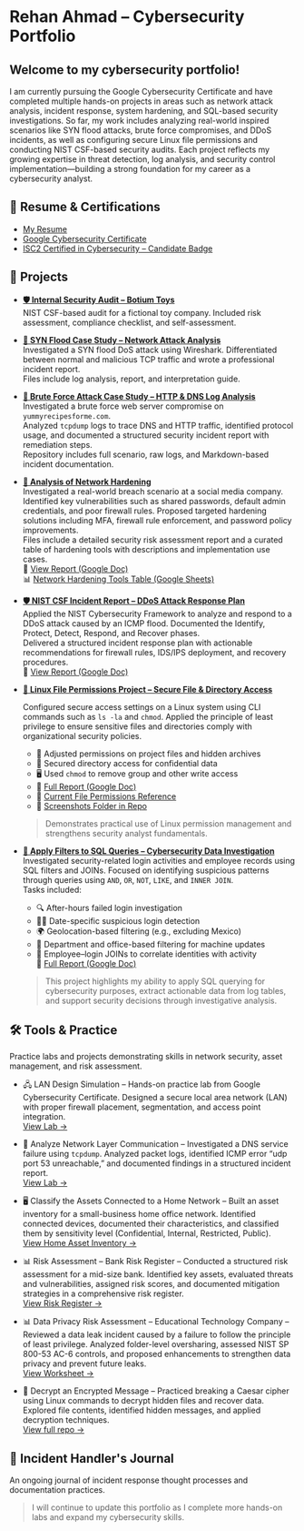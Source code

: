 # Rehan Ahmad – Cybersecurity Portfolio

## Welcome to my cybersecurity portfolio!
I am currently pursuing the Google Cybersecurity Certificate and have completed multiple hands-on projects in areas such as network attack analysis, incident response, system hardening, and SQL-based security investigations. So far, my work includes analyzing real-world inspired scenarios like SYN flood attacks, brute force compromises, and DDoS incidents, as well as configuring secure Linux file permissions and conducting NIST CSF-based security audits. Each project reflects my growing expertise in threat detection, log analysis, and security control implementation—building a strong foundation for my career as a cybersecurity analyst.

## 📄 Resume & Certifications
- [My Resume](https://github.com/i-am-rehan/cybersecurity-portfolio/blob/main/Rehan%20SOC%20resume%20v4.pdf)
- [Google Cybersecurity Certificate](https://coursera.org/share/9c4b15dc0bd752ec53614c88263cc688)
- [ISC2 Certified in Cybersecurity – Candidate Badge](https://www.credly.com/badges/865a3827-7deb-458c-88b0-db6c547b55df/public_url)


## 📂 Projects
- **[🛡️ Internal Security Audit – Botium Toys](https://github.com/i-am-rehan/internal-security-audit-botium-toys)**  
  NIST CSF-based audit for a fictional toy company. Included risk assessment, compliance checklist, and self-assessment.

- **[🚨 SYN Flood Case Study – Network Attack Analysis](https://github.com/i-am-rehan/Analyze-network-attacks)**  
  Investigated a SYN flood DoS attack using Wireshark. Differentiated between normal and malicious TCP traffic and wrote a professional incident report.  
  Files include log analysis, report, and interpretation guide.

- **[🔐 Brute Force Attack Case Study – HTTP & DNS Log Analysis](https://github.com/i-am-rehan/security-incident-report-brute-force)**  
  Investigated a brute force web server compromise on `yummyrecipesforme.com`.  
  Analyzed `tcpdump` logs to trace DNS and HTTP traffic, identified protocol usage, and documented a structured security incident report with remediation steps.  
  Repository includes full scenario, raw logs, and Markdown-based incident documentation.  

- **[🔐 Analysis of Network Hardening](https://github.com/i-am-rehan/Analysis-of-network-hardening)**  
  Investigated a real-world breach scenario at a social media company. Identified key vulnerabilities such as shared passwords, default admin credentials, and poor firewall rules. Proposed targeted hardening solutions including MFA, firewall rule enforcement, and password policy improvements.  
  Files include a detailed security risk assessment report and a curated table of hardening tools with descriptions and implementation use cases.  
  📄 [View Report (Google Doc)](https://docs.google.com/document/d/1c9nD6F5mxf4u7pJR5cbyV3Ud_CcaD0rh6N2Bh0UYAcs/edit?usp=sharing)  
  📊 [Network Hardening Tools Table (Google Sheets)](https://docs.google.com/spreadsheets/d/194et-dyDfo85j2L4Ww8g36x9mS7PqfdC4XLPY7t6TEQ/edit?usp=sharing)

- **[🛡️ NIST CSF Incident Report – DDoS Attack Response Plan](https://github.com/i-am-rehan/Use-the-NIST-Cybersecurity-Framework-to-respond-to-a-security-incident/tree/main)**  
  Applied the NIST Cybersecurity Framework to analyze and respond to a DDoS attack caused by an ICMP flood. Documented the Identify, Protect, Detect, Respond, and Recover phases.  
  Delivered a structured incident response plan with actionable recommendations for firewall rules, IDS/IPS deployment, and recovery procedures.  
  🔗 [View Report (Google Doc)](https://docs.google.com/document/d/1GXGNYx3aFdUB9VRYto-05O9HVws-yUbiYqet5zh30fM/edit?usp=sharing)
  
- **[🧾 Linux File Permissions Project – Secure File & Directory Access](https://github.com/i-am-rehan/Manage-Linux-File-Permissions)**

  Configured secure access settings on a Linux system using CLI commands such as `ls -la` and `chmod`. Applied the principle of least privilege to ensure sensitive files and directories comply with organizational security policies.

  - 🔐 Adjusted permissions on project files and hidden archives  
  - 📁 Secured directory access for confidential data  
  - 🖥️ Used `chmod` to remove group and other write access  
  - 📄 [Full Report (Google Doc)](https://docs.google.com/document/d/1ewon9CFn6aUjInVRI2XKHJ1xMD2pbG06Su4j7LBrKMU/edit?usp=sharing)  
  - 📄 [Current File Permissions Reference](https://docs.google.com/document/d/19yWs_jiX5N2nlXmkal4Q6ZCBks1D_hvwmrpe8nAe21A/edit?usp=sharing)  
  - 📸 [Screenshots Folder in Repo](https://github.com/i-am-rehan/Manage-Linux-File-Permissions)
  > Demonstrates practical use of Linux permission management and strengthens security analyst fundamentals.

- **[🧩 Apply Filters to SQL Queries – Cybersecurity Data Investigation](https://github.com/i-am-rehan/Apply-filters-to-SQL-queries/tree/main)**  
  Investigated security-related login activities and employee records using SQL filters and JOINs. Focused on identifying suspicious patterns through queries using `AND`, `OR`, `NOT`, `LIKE`, and `INNER JOIN`.  
  Tasks included:
  - 🔍 After-hours failed login investigation  
  - 🕵️‍♂️ Date-specific suspicious login detection  
  - 🌍 Geolocation-based filtering (e.g., excluding Mexico)  
  - 🏢 Department and office-based filtering for machine updates  
  - 🔗 Employee–login JOINs to correlate identities with activity  
  📄 [Full Report (Google Doc)](https://docs.google.com/document/d/1LFH21h3ShOdgFOS4NpAnLSsDhdzJ6iJWafVn7LnQ2v0/edit?usp=sharing)

  > This project highlights my ability to apply SQL querying for cybersecurity purposes, extract actionable data from log tables, and support security decisions through investigative analysis.


## 🛠 Tools & Practice

  Practice labs and projects demonstrating skills in network security, asset management, and risk assessment.

- 🖧 LAN Design Simulation – Hands-on practice lab from Google Cybersecurity Certificate. Designed a secure local area network (LAN) with proper firewall placement, segmentation, and access point integration.  
  [View Lab →](https://github.com/i-am-rehan/LAN-Design)

- 📡 Analyze Network Layer Communication – Investigated a DNS service failure using `tcpdump`. Analyzed packet logs, identified ICMP error “udp port 53 unreachable,” and documented findings in a structured incident report.  
  [View Lab →](https://github.com/i-am-rehan/Activity-Analyze-network-layer-communication)

- 🖥️ Classify the Assets Connected to a Home Network – Built an asset inventory for a small-business home office network. Identified connected devices, documented their characteristics, and classified them by sensitivity    level (Confidential, Internal, Restricted, Public).  
  [View Home Asset Inventory →](https://github.com/i-am-rehan/Classify-the-Assets-Connected-to-a-Home-Network/blob/main/README.md)

- 📊 Risk Assessment – Bank Risk Register – Conducted a structured risk assessment for a mid-size bank. Identified key assets, evaluated threats and vulnerabilities, assigned risk scores, and documented mitigation strategies in a comprehensive risk register.  
  [View Risk Register →](https://github.com/i-am-rehan/Risk-Assessment-Bank-Risk-Register/blob/main/README.md)

- 📊 Data Privacy Risk Assessment – Educational Technology Company – Reviewed a data leak incident caused by a failure to follow the principle of least privilege. Analyzed folder-level oversharing, assessed NIST SP 800-53 AC-6 controls, and proposed enhancements to strengthen data privacy and prevent future leaks.  
  [View Worksheet →](https://github.com/i-am-rehan/Data-Privacy-Risk-Assessment-Educational-Technology-Company-/blob/main/README.md)

- 🔐 Decrypt an Encrypted Message – Practiced breaking a Caesar cipher using Linux commands to decrypt hidden files and recover data. Explored file contents, identified hidden messages, and applied decryption techniques.    
  [View full repo →](https://github.com/i-am-rehan/Decrypt-an-Encrypted-Message/blob/main/README.md)







## 🧠 Incident Handler's Journal
An ongoing journal of incident response thought processes and documentation practices.

> I will continue to update this portfolio as I complete more hands-on labs and expand my cybersecurity skills.
